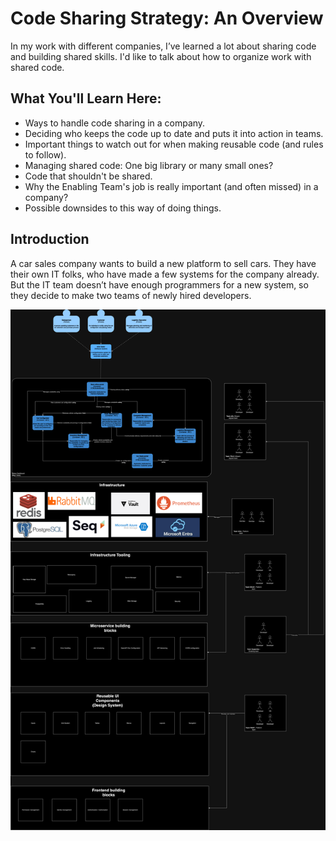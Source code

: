 # Code Sharing Strategy: An Overview

In my work with different companies, I’ve learned a lot about sharing code and building shared skills. I'd like to talk about how to organize work with shared code.

## What You'll Learn Here:
- Ways to handle code sharing in a company.
- Deciding who keeps the code up to date and puts it into action in teams.
- Important things to watch out for when making reusable code (and rules to follow).
- Managing shared code: One big library or many small ones?
- Code that shouldn't be shared.
- Why the Enabling Team's job is really important (and often missed) in a company?
- Possible downsides to this way of doing things.

## Introduction 
A car sales company wants to build a new platform to sell cars. They have their own IT folks, who have made a few systems for the company already. But the IT team doesn’t have enough programmers for a new system, so they decide to make two teams of newly hired developers.

<p align="center">
  <img src="cars_shop.png" alt="Car shop diagram"/>
</p>